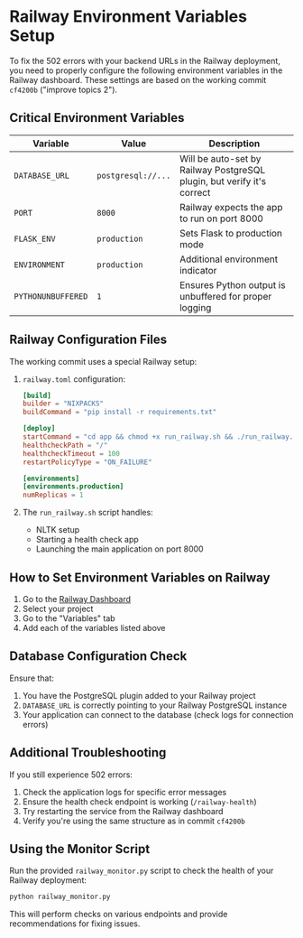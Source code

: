 # Railway Environment Variables Setup

To fix the 502 errors with your backend URLs in the Railway deployment, you need to properly configure the following environment variables in the Railway dashboard. These settings are based on the working commit `cf4200b` ("improve topics 2").

## Critical Environment Variables

| Variable | Value | Description |
|----------|-------|-------------|
| `DATABASE_URL` | `postgresql://...` | Will be auto-set by Railway PostgreSQL plugin, but verify it's correct |
| `PORT` | `8000` | Railway expects the app to run on port 8000 |
| `FLASK_ENV` | `production` | Sets Flask to production mode |
| `ENVIRONMENT` | `production` | Additional environment indicator |
| `PYTHONUNBUFFERED` | `1` | Ensures Python output is unbuffered for proper logging |

## Railway Configuration Files

The working commit uses a special Railway setup:

1. `railway.toml` configuration:
   ```toml
   [build]
   builder = "NIXPACKS"
   buildCommand = "pip install -r requirements.txt"

   [deploy]
   startCommand = "cd app && chmod +x run_railway.sh && ./run_railway.sh"
   healthcheckPath = "/"
   healthcheckTimeout = 100
   restartPolicyType = "ON_FAILURE"

   [environments]
   [environments.production]
   numReplicas = 1
   ```

2. The `run_railway.sh` script handles:
   - NLTK setup
   - Starting a health check app
   - Launching the main application on port 8000

## How to Set Environment Variables on Railway

1. Go to the [Railway Dashboard](https://railway.app/dashboard)
2. Select your project
3. Go to the "Variables" tab
4. Add each of the variables listed above

## Database Configuration Check

Ensure that:
1. You have the PostgreSQL plugin added to your Railway project
2. `DATABASE_URL` is correctly pointing to your Railway PostgreSQL instance
3. Your application can connect to the database (check logs for connection errors)

## Additional Troubleshooting

If you still experience 502 errors:

1. Check the application logs for specific error messages
2. Ensure the health check endpoint is working (`/railway-health`)
3. Try restarting the service from the Railway dashboard
4. Verify you're using the same structure as in commit `cf4200b`

## Using the Monitor Script

Run the provided `railway_monitor.py` script to check the health of your Railway deployment:

```bash
python railway_monitor.py
```

This will perform checks on various endpoints and provide recommendations for fixing issues. 